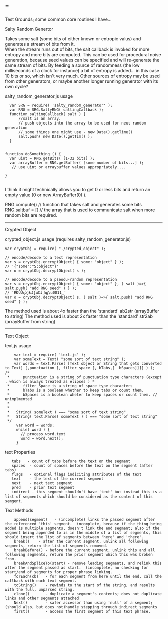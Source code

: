# -
Test Grounds; some common core routines I have...

Salty Random Genertor

   Takes some salt (some bits of either known or entropic valus) and generates a stream of bits from it.  
When the stream runs out of bits, the salt callback is invoked for more entropy and more bits are computed.
This can be used for procedural noise generation, because seed values can be specified and will re-generate the same stream of bits.
By feeding a source of randomness (the low milliseconds of a clock for instance) a bit of entropy is added... in this case 10 bits or so, which isn't very much.  Other sources of entropy may be used from other generators, or maybe another longer running generator with its own cycle?

salty_random_generator.js usage

```
  var SRG = require( 'salty_random_generator' );
  var RNG = SRG.SaltyRNG( saltingCallback );
  function saltingCallback( salt ) {
      //salt is an array.
      // push objects into the array to be used for next random generation
      // some things one might use - new Date().getTime()
      salt.push( new Date().getTim() );
  }


function doSomething () {
  var uint = RNG.getBits( [1-32 bits] );
  var arrayBuffer = RNG.getBuffer( [some number of bits...] );
   // use uint or arraybuffer values appropriately.... 
  
}
  
```

I think it might technically allows you to get 0 or less bits and return an empty value (0 or new ArrayBuffer(0) ).

RNG.compute() // function that takes salt and generates some bits
RNG.saltbuf = [] // the array that is used to communicate salt when more random bits are required.


----

Crypted Object

crypted_object.js usage
   (requires salty_random_generator.js)
   
```
var cryptObj = require( "./crypted_object" );

// encode/decode to a text representation
var s = cryptObj.encryptObject( { some: "object" } );
// '{"some":"S:object"}'
var o = cryptObj.decryptObject( s );

// encode/decode to a pseodu-random representation
var s = cryptObj.encryptObject( { some: "object" }, ( salt )=>{ salt.push( "add RNG seed" ) } );
// 'ŔĐȔŪƶ͍ȏȷȽͿʄuƇɺ˯ňϱ\u0011_'
var o = cryptObj.decryptObject( s, ( salt )=>{ salt.push( "add RNG seed" } );

```

The method used is about 4x faster than the 'standard' ab2str (arrayBuffer to string)
The method used is about 2x faster than the 'standard' str2ab (arrayBuffer from string)



---

Text Object

   text.js usage
   
```
    var text = require( 'text.js' );
    var someText = Text( "some sort of text string" );
    var words = text.Parse( [Text object or String that gets converted to Text] [,punctuation [, filter_space [, bTabs,[  bSpaces]]]] ) );
/*   
 *      punctuation is a string of punctuation type characters (except . which is always treated as elipses ) *
 *      filter_Space is a string of space type characters
 *      bTabs is a boolean whether to keep tabs or count them.
 *      bSpaces is a boolean wheter to keep spaces or count them. // unimplmented
 *
 *
 *   String( someText ) === "some sort of text string"
 *   String( text.Parse( someText ) ) === "some sort of text string"
 */
     var word = words;
     while( word ) {
       // process word.text
       word = word.next();
     }
 ```
 
 text Properties
 ```
    tabs   - count of tabs before the text on the segment
    spaces  - count of spaces before the text on the segment (after tabs)
    flags   - optional flags indiciting attributes of the text
    text    - the text of the current segment
    next    - next text segment
    pred    - prior text segment
    indirect - this segment shouldn't have 'text' but instead this is a list of segments which should be considered as the content of this semgent.
```
Text Methods
```
    append(segment)   - (incomplete) links the passed segment after the referenced 'this' segment.  incomplete, because if the thing being added is multiple segments, doesn't link the end segment; also if the segment being appended to is in the middle of a list of segments, this should insert the list of segments between 'here' and 'there'.
    break()    - after the current segment, unlink all following segments, return the list of segments removed.
    breakBefore() - before the current segment, unlink this and all following segments, return the prior segment which this was broken from.
    breakAndSpliceTo(start) - remove leading segments, and relink this after the segment passed as start.  (incomplete, no checking for start/end of segments for proper phrase linking.
    forEach(cb)   - for each segment from here until the end, call the callback with each text segment.
    toString()    - rewinds to the start of the string, and results with the full, unparsed string.
    clone()       - duplicate a segment's contents; does not duplicate links and other segments attached
    Next()        - safer accessor than using 'null' of a segment; (should also, but does not)handle stepping through indirect segments
    first()       - access the first segment of this text phrase.
```
